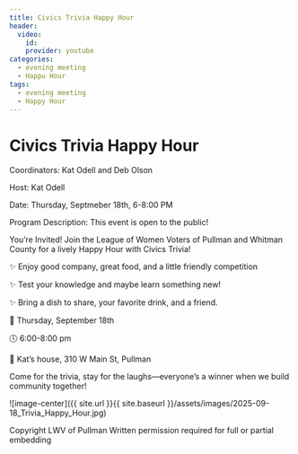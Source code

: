 ```yaml
---
title: Civics Trivia Happy Hour
header:
  video:
    id: 
    provider: youtube
categories:
  - evening meeting
  - Happu Hour
tags:
  - evening meeting
  - Happy Hour
---
```

# Civics Trivia Happy Hour

Coordinators: Kat Odell and Deb Olson

Host: Kat Odell

Date: Thursday, Septmeber 18th, 6-8:00 PM

Program Description: This event is open to the public!

You’re Invited!
Join the League of Women Voters of Pullman and Whitman County for a lively Happy Hour with Civics Trivia!

 ✨ Enjoy good company, great food, and a little friendly competition

✨ Test your knowledge and maybe learn something new!

✨ Bring a dish to share, your favorite drink, and a friend. 

📅 Thursday, September 18th

🕔 6:00-8:00 pm

📍 Kat’s house, 310 W Main St, Pullman

Come for the trivia, stay for the laughs—everyone’s a winner when we build community together!


![image-center]({{ site.url }}{{ site.baseurl }}/assets/images/2025-09-18_Trivia_Happy_Hour.jpg)

Copyright LWV of Pullman
Written permission required for full or partial embedding

<!---change the title to whatever you want the post to be titled
change the ID out to the end of the youtube link https://youtu.be/r61ARK4Qv9c -->
